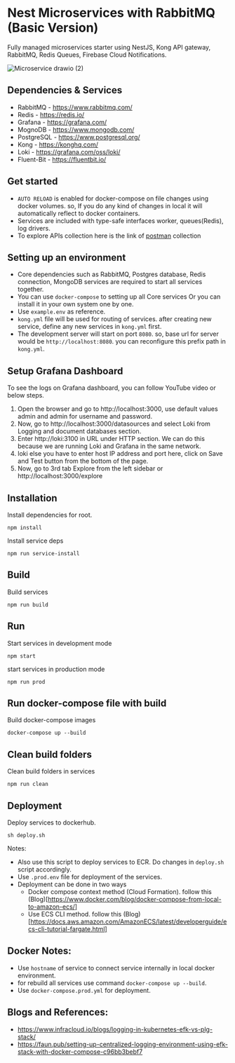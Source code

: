 # Nest Microservices with RabbitMQ (Basic Version)
Fully managed microservices starter using NestJS, Kong API gateway, RabbitMQ, Redis Queues, Firebase Cloud Notifications.

![Microservice drawio (2)](https://user-images.githubusercontent.com/23061515/160799926-6ea731ae-ff63-4044-9452-b58f3cbe99a3.png)

## Dependencies & Services
- RabbitMQ - https://www.rabbitmq.com/
- Redis - https://redis.io/
- Grafana - https://grafana.com/
- MognoDB - https://www.mongodb.com/
- PostgreSQL - https://www.postgresql.org/
- Kong - https://konghq.com/
- Loki - https://grafana.com/oss/loki/
- Fluent-Bit - https://fluentbit.io/
## Get started
- `AUTO RELOAD` is enabled for docker-compose on file changes using docker volumes. so, If you do any kind of changes in local it will automatically reflect to docker containers.
- Services are included with type-safe interfaces worker, queues(Redis), log drivers.
- To explore APIs collection here is the link of [postman](https://www.getpostman.com/collections/d1dccb090ce55fe39f0a) collection

## Setting up an environment
- Core dependencies such as RabbitMQ, Postgres database, Redis connection, MongoDB services are required to start all services together.
- You can use `docker-compose` to setting up all Core services Or you can install it in your own system one by one.
- Use `example.env` as reference.
- `kong.yml` file will be used for routing of services. after creating new service, define any new services in `kong.yml` first.
- The development server will start on port `8080`. so, base url for server would be `http://localhost:8080`. you can reconfigure this prefix path in `kong.yml`.

## Setup Grafana Dashboard
To see the logs on Grafana dashboard, you can follow YouTube video or below steps.
1. Open the browser and go to http://localhost:3000, use default values admin and admin for username and password.
2. Now, go to http://localhost:3000/datasources and select Loki from Logging and document databases section.
3. Enter http://loki:3100 in URL under HTTP section. We can do this because we are running Loki and Grafana in the same network.
4. loki else you have to enter host IP address and port here, click on Save and Test button from the bottom of the page.
5. Now, go to 3rd tab Explore from the left sidebar or http://localhost:3000/explore

## Installation

Install dependencies for root.
```
npm install
```

Install service deps
```
npm run service-install
```

## Build

Build services
```
npm run build
```

## Run

Start services in development mode
```
npm start
```
start services in production mode
```
npm run prod
```

## Run docker-compose file with build

Build docker-compose images 
```
docker-compose up --build
```

## Clean build folders

Clean build folders in services
```
npm run clean
```

## Deployment

Deploy services to dockerhub.
```
sh deploy.sh
```
Notes:
- Also use this script to deploy services to ECR. Do changes in `deploy.sh` script accordingly.
- Use `.prod.env` file for deployment of the services. 
- Deployment can be done in two ways
  - Docker compose context method (Cloud Formation). follow this (Blog)[https://www.docker.com/blog/docker-compose-from-local-to-amazon-ecs/] 
  - Use ECS CLI method. follow this (Blog)[https://docs.aws.amazon.com/AmazonECS/latest/developerguide/ecs-cli-tutorial-fargate.html]
## Docker Notes:
- Use `hostname` of service to connect service internally in local docker environment.
- for rebuild all services use command `docker-compose up --build`.  
- Use `docker-compose.prod.yml` for deployment.

## Blogs and References:
- https://www.infracloud.io/blogs/logging-in-kubernetes-efk-vs-plg-stack/
- https://faun.pub/setting-up-centralized-logging-environment-using-efk-stack-with-docker-compose-c96bb3bebf7






